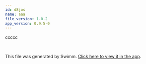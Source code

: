 ```yaml
---
id: d8jos
name: aaa
file_version: 1.0.2
app_version: 0.9.5-0
---
```


ccccc

<br/>

This file was generated by Swimm. [Click here to view it in the app](http://localhost:5000/repos/Z2l0aHViJTNBJTNBdDElM0ElM0FlcmFuLXN3aW1t/docs/d8jos).